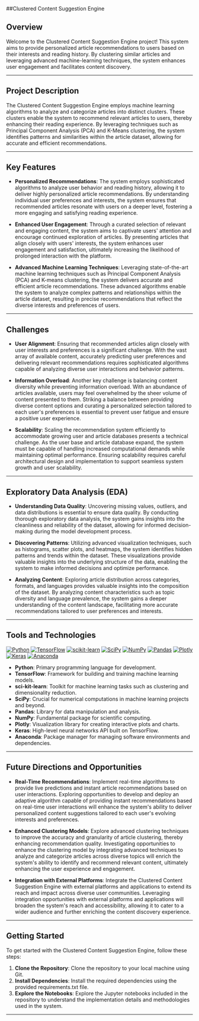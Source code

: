 ##Clustered Content Suggestion Engine

## Overview

Welcome to the Clustered Content Suggestion Engine project! This system aims to provide personalized article recommendations to users based on their interests and reading history. By clustering similar articles and leveraging advanced machine-learning techniques, the system enhances user engagement and facilitates content discovery.

---

## Project Description

The Clustered Content Suggestion Engine employs machine learning algorithms to analyze and categorize articles into distinct clusters. These clusters enable the system to recommend relevant articles to users, thereby enhancing their reading experience. By leveraging techniques such as Principal Component Analysis (PCA) and K-Means clustering, the system identifies patterns and similarities within the article dataset, allowing for accurate and efficient recommendations.

---

## Key Features

- **Personalized Recommendations**: The system employs sophisticated algorithms to analyze user behavior and reading history, allowing it to deliver highly personalized article recommendations. By understanding individual user preferences and interests, the system ensures that recommended articles resonate with users on a deeper level, fostering a more engaging and satisfying reading experience.

- **Enhanced User Engagement**: Through a curated selection of relevant and engaging content, the system aims to captivate users' attention and encourage continued exploration of articles. By presenting articles that align closely with users' interests, the system enhances user engagement and satisfaction, ultimately increasing the likelihood of prolonged interaction with the platform.

- **Advanced Machine Learning Techniques**: Leveraging state-of-the-art machine learning techniques such as Principal Component Analysis (PCA) and K-means clustering, the system delivers accurate and efficient article recommendations. These advanced algorithms enable the system to analyze complex patterns and relationships within the article dataset, resulting in precise recommendations that reflect the diverse interests and preferences of users.

---

## Challenges

- **User Alignment**: Ensuring that recommended articles align closely with user interests and preferences is a significant challenge. With the vast array of available content, accurately predicting user preferences and delivering relevant recommendations requires sophisticated algorithms capable of analyzing diverse user interactions and behavior patterns.

- **Information Overload**: Another key challenge is balancing content diversity while preventing information overload. With an abundance of articles available, users may feel overwhelmed by the sheer volume of content presented to them. Striking a balance between providing diverse content options and curating a personalized selection tailored to each user's preferences is essential to prevent user fatigue and ensure a positive user experience.

- **Scalability**: Scaling the recommendation system efficiently to accommodate growing user and article databases presents a technical challenge. As the user base and article database expand, the system must be capable of handling increased computational demands while maintaining optimal performance. Ensuring scalability requires careful architectural design and implementation to support seamless system growth and user scalability.

---

## Exploratory Data Analysis (EDA)

- **Understanding Data Quality**: Uncovering missing values, outliers, and data distributions is essential to ensure data quality. By conducting thorough exploratory data analysis, the system gains insights into the cleanliness and reliability of the dataset, allowing for informed decision-making during the model development process.

- **Discovering Patterns**: Utilizing advanced visualization techniques, such as histograms, scatter plots, and heatmaps, the system identifies hidden patterns and trends within the dataset. These visualizations provide valuable insights into the underlying structure of the data, enabling the system to make informed decisions and optimize performance.

- **Analyzing Content**: Exploring article distribution across categories, formats, and languages provides valuable insights into the composition of the dataset. By analyzing content characteristics such as topic diversity and language prevalence, the system gains a deeper understanding of the content landscape, facilitating more accurate recommendations tailored to user preferences and interests.


---

## Tools and Technologies


[![Python](https://img.shields.io/badge/Python-3776AB?style=flat-square&logo=python&logoColor=white)](https://www.python.org)
[![TensorFlow](https://img.shields.io/badge/TensorFlow-FF6F00?style=flat-square&logo=TensorFlow&logoColor=white)](https://www.tensorflow.org)
[![scikit-learn](https://img.shields.io/badge/scikit_learn-F7931E?style=flat-square&logo=scikit-learn&logoColor=white)](https://scikit-learn.org/stable/)
[![SciPy](https://img.shields.io/badge/SciPy-654FF0?style=flat-square&logo=SciPy&logoColor=white)](https://www.scipy.org)
[![NumPy](https://img.shields.io/badge/Numpy-013243?style=flat-square&logo=numpy&logoColor=white)](https://numpy.org)
[![Pandas](https://img.shields.io/badge/Pandas-150458?style=flat-square&logo=pandas&logoColor=white)](https://pandas.pydata.org)
[![Plotly](https://img.shields.io/badge/Plotly-239120?style=flat-square&logo=plotly&logoColor=white)](https://plotly.com)
[![Keras](https://img.shields.io/badge/Keras-D00000?style=flat-square&logo=Keras&logoColor=white)](https://keras.io)
[![Anaconda](https://img.shields.io/badge/Anaconda-44A833?style=flat-square&logo=anaconda&logoColor=white)](https://www.anaconda.com)

- **Python**: Primary programming language for development.
- **TensorFlow**: Framework for building and training machine learning models.
- **sci-kit-learn**: Toolkit for machine learning tasks such as clustering and dimensionality reduction.
- **SciPy**: Crucial for numerical computations in machine learning projects and beyond.
- **Pandas**: Library for data manipulation and analysis.
- **NumPy**: Fundamental package for scientific computing.
- **Plotly**: Visualization library for creating interactive plots and charts.
- **Keras**: High-level neural networks API built on TensorFlow.
- **Anaconda**: Package manager for managing software environments and dependencies.



---

## Future Directions and Opportunities

- **Real-Time Recommendations**: Implement real-time algorithms to provide live predictions and instant article recommendations based on user interactions. Exploring opportunities to develop and deploy an adaptive algorithm capable of providing instant recommendations based on real-time user interactions will enhance the system's ability to deliver personalized content suggestions tailored to each user's evolving interests and preferences.

- **Enhanced Clustering Models**: Explore advanced clustering techniques to improve the accuracy and granularity of article clustering, thereby enhancing recommendation quality. Investigating opportunities to enhance the clustering model by integrating advanced techniques to analyze and categorize articles across diverse topics will enrich the system's ability to identify and recommend relevant content, ultimately enhancing the user experience and engagement.

- **Integration with External Platforms**: Integrate the Clustered Content Suggestion Engine with external platforms and applications to extend its reach and impact across diverse user communities. Leveraging integration opportunities with external platforms and applications will broaden the system's reach and accessibility, allowing it to cater to a wider audience and further enriching the content discovery
experience.

---

## Getting Started

To get started with the Clustered Content Suggestion Engine, follow these steps:

1. **Clone the Repository**: Clone the repository to your local machine using Git.
2. **Install Dependencies**: Install the required dependencies using the provided requirements.txt file.
3. **Explore the Notebooks**: Explore the Jupyter notebooks included in the repository to understand the implementation details and methodologies used in the system.

---




